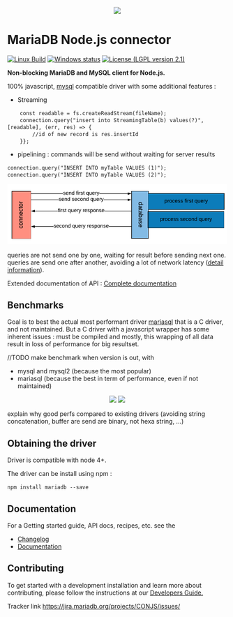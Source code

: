 <p align="center">
  <a href="http://mariadb.org/">
    <img src="https://mariadb.com/themes/custom/mariadb/logo.svg">
  </a>
</p>

# MariaDB Node.js connector

[![Linux Build](https://travis-ci.org/rusher/mariadb-connector-nodejs.svg?branch=master)](https://travis-ci.org/rusher/mariadb-connector-nodejs)
[![Windows status](https://ci.appveyor.com/api/projects/status/nuvvbkx82ixfhp12?svg=true)](https://ci.appveyor.com/project/rusher/mariadb-connector-nodejs)
[![License (LGPL version 2.1)](https://img.shields.io/badge/license-GNU%20LGPL%20version%202.1-green.svg?style=flat-square)](http://opensource.org/licenses/LGPL-2.1)


**Non-blocking MariaDB and MySQL client for Node.js.**

100% javascript, [mysql](https://www.npmjs.com/package/mysql) compatible driver with some additional features : 
- Streaming
```script
    const readable = fs.createReadStream(fileName);
    connection.query("insert into StreamingTable(b) values(?)", [readable], (err, res) => {
        //id of new record is res.insertId
    }};
```
 
- pipelining : commands will be send without waiting for server results
```script
connection.query("INSERT INTO myTable VALUES (1)");
connection.query("INSERT INTO myTable VALUES (2)");
```

<p align="center">
    <img src="./documentation/misc/pipe.png">
</p>

queries are not send one by one, waiting for result before sending next one.
queries are send one after another, avoiding a lot of network latency ([detail information](/documentation/pipelining.md)). 




Extended documentation of API : [Complete documentation](/documentation/readme.md)

## Benchmarks

Goal is to best the actual most performant driver [mariasql](https://www.npmjs.com/package/mariasql) that is a C driver, and not maintained.
But a C driver with a javascript wrapper has some inherent issues : must be compiled and mostly, this wrapping of all data result in loss of performance for big resultset.    
 
//TODO make benchmark when version is out, with 
* mysql and mysql2 (because the most popular) 
* mariasql (because the best in term of performance, even if not maintained)
  
<p align="center">
    <img src="https://fakeimg.pl/350x200/?text=benchmark%201"/>
    <img src="https://fakeimg.pl/350x200/?text=benchmark%202"/>  
</p>

explain why good perfs compared to existing drivers (avoiding string concatenation, buffer are send are binary, not hexa string, ...)



## Obtaining the driver

Driver is compatible with node 4+.

The driver can be install using npm : 
```script
npm install mariadb --save
```

## Documentation

For a Getting started guide, API docs, recipes,  etc. see the 
* [Changelog](/documentation/changelog.md)
* [Documentation](/documentation/readme.md)


## Contributing
To get started with a development installation and learn more about contributing, please follow the instructions at our 
[Developers Guide.](/documentation/developers-guide.md)

Tracker link <a href="https://jira.mariadb.org/projects/CONJS/issues/">https://jira.mariadb.org/projects/CONJS/issues/</a>

